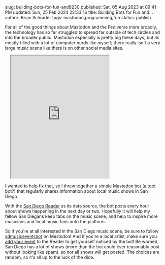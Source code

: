 slug: building-bots-for-fun-and8230
published: Sat, 05 Aug 2023 at 09:41 PM
updated: Sun, 25 Feb 2024 22:33:16 
title: Building Bots for Fun and&#8230;
author: Brian Schrader
tags: mastodon,programming,fun
status: publish

For all of the good things about Mastodon and the Fediverse more broadly, the technology has so far struggled to spread far outside of tech circles and into the broader public. Mastodon especially is pretty big these days, but its mostly filled with a lot of computer nerds like myself; there really isn't a very large music scene like there is on other social media sites.

<div class="image-container" style="padding-left: 1rem;">
<iframe allowfullscreen sandbox="allow-top-navigation allow-scripts allow-popups allow-popups-to-escape-sandbox" width="320" height="400" src="https://www.mastofeed.com/apiv2/feed?userurl=https%3A%2F%2Fmastodon.social%2Fusers%2Fsdmusiceventsbot&theme=auto&size=80&header=true&replies=false&boosts=false"></iframe>
</div>

I wanted to help fix that, so I threw together a simple [Mastodon bot][1] (a toot bot?) that regularly shares information about local music shows in San Diego.

With the [San Diego Reader][2] as its data source, the bot posts every hour about shows happening in the next day or two. Hopefully it will help my fellow San Diegans keep tabs on the music scene, and help to inspire more musicians and local music fans onto the platform.

So if you're at all interested in the San Diego music scene, be sure to follow [sdmusiceventsbot][1] on Mastodon! And if you're a local artist, make sure you [add your event][1] to the Reader to get yourself noticed by the bot! Be warned, San Diego has a lot of shows (more than the bot could ever reasonably post without looking like spam), so not all shows will get posted. The choices are random, so it's all up to the luck of the dice.


[1]: https://mastodon.social/@sdmusiceventsbot
[2]: https://www.sandiegoreader.com
